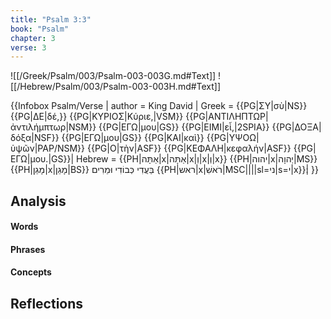 ```yaml
---
title: "Psalm 3:3"
book: "Psalm"
chapter: 3
verse: 3
---
```

![[/Greek/Psalm/003/Psalm-003-003G.md#Text]]
![[/Hebrew/Psalm/003/Psalm-003-003H.md#Text]]

{{Infobox Psalm/Verse |
  author = King David |
  Greek = {{PG|ΣΥ|σὺ|NS}} {{PG|ΔΕ|δέ,}} {{PG|ΚΥΡΙΟΣ|Κύριε,|VSM}} {{PG|ΑΝΤΙΛΗΠΤΩΡ|ἀντιλήμπτωρ|NSM}} {{PG|ΕΓΩ|μου|GS}} {{PG|ΕΙΜΙ|εἶ,|2SPIA}} {{PG|ΔΟΞΑ|δόξα|NSF}} {{PG|ΕΓΩ|μου|GS}} {{PG|ΚΑΙ|καὶ}} {{PG|ΥΨΟΩ|ὑψῶν|PAP/NSM}} {{PG|Ο|τὴν|ASF}} {{PG|ΚΕΦΑΛΗ|κεφαλήν|ASF}} {{PG|ΕΓΩ|μου.|GS}}|
  Hebrew = {{PH|אַתָּה|x|אַתָּה|x|וְ|x|וְ|x}} {{PH|יהוה|x|יְהוָה|MS}} {{PH|מָגֵן|x|מָגֵן|BS}}
בַּעֲדִי
כְּבוֹדִי
וּמֵרִים
{{PH|ראש|x|רֹאשִׁ|MSC||||sl=ני|s=י|x}}׃|
}}

## Analysis

#### Words

#### Phrases

#### Concepts

## Reflections
